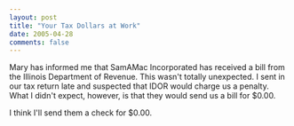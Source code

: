 ```yaml
---
layout: post
title: "Your Tax Dollars at Work"
date: 2005-04-28
comments: false
---
```

Mary has informed me that SamAMac Incorporated has received a bill from the
Illinois Department of Revenue. This wasn't totally unexpected. I sent in our
tax return late and suspected that IDOR would charge us a penalty. What I
didn't expect, however, is that they would send us a bill for $0.00\.




I think I'll send them a check for $0.00\.
